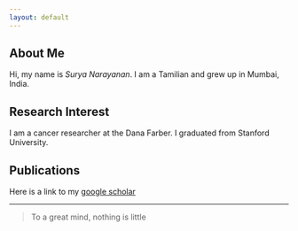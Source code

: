 ```yaml
---
layout: default
---
```


## About Me

<!-- <img class="profile-picture" src="sherlock.jpg"> -->

Hi, my name is *Surya Narayanan*. I am a Tamilian and grew up in Mumbai, India.

## Research Interest

I am a cancer researcher at the Dana Farber. I graduated from Stanford University.

## Publications
 
Here is a link to my [google scholar](http://google.com)

<!-- ## Typography

Something *italics* and something **bold**. -->

<!-- Here is a table

Year | Award | Category
-----|-------|--------
2014 | Emmy  | Won Outstanding Lead Actor in a miniseries or a movie
2015 | BAFTA | Nominated for Best Leading Actor for Sherlock
2014 | Satellite | Won Best Actor miniseries or television film

Here is a horizontal rule -->

---

> To a great mind, nothing is little

